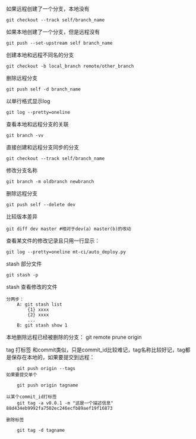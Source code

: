 如果远程创建了一个分支，本地没有

    git checkout --track self/branch_name
    
如果本地创建了一个分支，但是远程没有

    git push --set-upstream self branch_name
    
创建本地和远程不同名的分支
    
    git checkout -b local_branch remote/other_branch
    
删除远程分支
    
    git push self -d branch_name
    
以单行格式显示log
    
    git log --pretty=oneline
    
查看本地和远程分支的关联
    
    git branch -vv

直接创建和远程分支同步的分支

	git checkout --track self/branch_name

修改分支名称
  
    git branch -m oldbranch newbranch

删除远程分支

	git push self --delete dev

比较版本差异

	git diff dev master #相对于dev(a) master(b)的改动

查看某文件的修改记录且只用一行显示：
	
	git log --pretty=oneline mt-ci/auto_deploy.py

stash 部分文件

    git stash -p

stash 查看修改的文件

    分两步：
        A: git stash list
            {1} xxxx
            {2} xxxx
            ...
        B: git stash show 1

本地删除远程已经被删除的分支：
    git remote prune origin
    
    
tag 打标签
    和commit类似，只是commit_id比较难记，tag名称比较好记，tag都是保存在本地的，如果要提交到远程：
    
        git push origin --tags
    如果要提交单个
    
        git push origin tagname
        
    以某个commit_id打标签
        git tag -a v0.0.1 -m "这是一个描述信息"  88d434eb9992fa7502ec246ecfb89aef19f16873
        
    删除标签
    
        git tag -d tagname